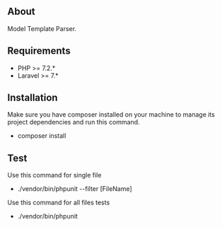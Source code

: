 ## About
Model Template Parser.

## Requirements
- PHP >= 7.2.*
- Laravel >= 7.*

## Installation 
Make sure you have composer installed on your machine to manage its project dependencies and run this command.
- composer install

## Test
Use this command for single file
- ./vendor/bin/phpunit --filter [FileName]

Use this command for all files tests
- ./vendor/bin/phpunit

